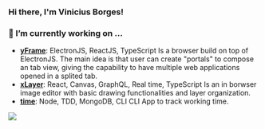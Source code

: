 ### Hi there, I'm Vinicius Borges! 


### 🔭 I’m currently working on ...

* **[yFrame](https://github.com/vineckb/yframe)**: ElectronJS, ReactJS, TypeScript
  Is a browser build on top of ElectronJS. The main idea is that user can create "portals" to compose an tab view, giving the capability to have multiple web applications opened in a splited tab.
* **[xLayer](https://github.com/vineckb/xlayer)**: React, Canvas, GraphQL, Real time, TypeScript
  Is an in borwser image editor with basic drawing functionalities and layer organization.
* **[time](https://github.com/vineckb/time)**: Node, TDD, MongoDB, CLI
  CLI App to track working time.

![](https://komarev.com/ghpvc/?username=vineckb)
